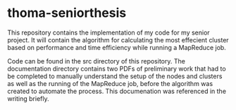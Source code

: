 # thoma-seniorthesis
This repository contains the implementation of my code for my senior project. It will contain the algorithm for calculating the most effecient cluster based on performance and time efficiency while running a MapReduce job.

Code can be found in the src directory of this repository. The documentation directory contains two PDFs of preliminary work that had to be completed to manually understand the setup of the nodes and clusters as well as the running of the MapReduce job, before the algorithm was created to automate the process. This documenation was referenced in the writing briefly.
